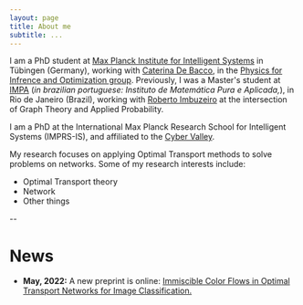 ```yaml
---
layout: page
title: About me
subtitle: ...
---
```


I am a PhD student at [Max Planck Institute for Intelligent Systems](https://is.mpg.de/) in Tübingen (Germany), working with [Caterina De Bacco](https://www.cdebacco.com/), in the [Physics for Infrence and Optimization group](https://pio.is.mpg.de/person/cdebacco). Previously, I was a Master's student at [IMPA](https://impa.br/) (_in brazilian portuguese: Instituto de Matemática Pura e Aplicada,_), in Rio de Janeiro (Brazil), working with [Roberto Imbuzeiro](https://scholar.google.com/citations?hl=es&user=E5NCCUEAAAAJ&view_op=list_works&sortby=pubdate) at the intersection of Graph Theory and Applied Probability.

I am a PhD at the International Max Planck Research School for Intelligent Systems (IMPRS-IS), and affiliated to the [Cyber Valley](https://cyber-valley.de/).

My research focuses on applying Optimal Transport methods to solve problems on networks. Some of my research interests include:
- Optimal Transport theory
- Network
- Other things

--

# News
- **May, 2022:** A new preprint is online: [Immiscible Color Flows in Optimal Transport Networks for Image Classification.](https://aleable.github.io/publication/996_lonardi2022immiscible)
